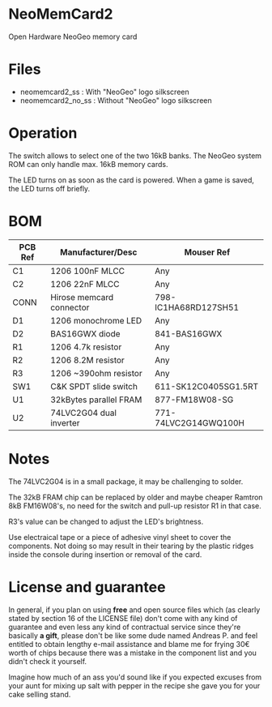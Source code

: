 # NeoMemCard2
Open Hardware NeoGeo memory card

# Files

* neomemcard2_ss : With "NeoGeo" logo silkscreen
* neomemcard2_no_ss : Without "NeoGeo" logo silkscreen

# Operation
The switch allows to select one of the two 16kB banks. The NeoGeo system ROM can only handle max. 16kB memory cards.

The LED turns on as soon as the card is powered. When a game is saved, the LED turns off briefly.

# BOM
| PCB Ref | Manufacturer/Desc       | Mouser Ref           |
|---------|-------------------------|----------------------|
| C1      | 1206 100nF MLCC         | Any                  |
| C2      | 1206 22nF MLCC          | Any                  |
| CONN    | Hirose memcard connector| 798-IC1HA68RD127SH51 |
| D1      | 1206 monochrome LED     | Any                  |
| D2      | BAS16GWX diode          | 841-BAS16GWX         |
| R1      | 1206 4.7k resistor      | Any                  |
| R2      | 1206 8.2M resistor      | Any                  |
| R3      | 1206 ~390ohm resistor   | Any                  |
| SW1     | C&K SPDT slide switch   | 611-SK12C0405SG1.5RT |
| U1      | 32kBytes parallel FRAM  | 877-FM18W08-SG       |
| U2      | 74LVC2G04 dual inverter | 771-74LVC2G14GWQ100H |

# Notes
The 74LVC2G04 is in a small package, it may be challenging to solder.

The 32kB FRAM chip can be replaced by older and maybe cheaper Ramtron 8kB FM16W08's, no need for the switch and pull-up resistor R1 in that case.

R3's value can be changed to adjust the LED's brightness.

Use electraical tape or a piece of adhesive vinyl sheet to cover the components. Not doing so may result in their tearing by the plastic ridges inside the console during insertion or removal of the card.

# License and guarantee

In general, if you plan on using **free** and open source files which (as clearly stated by section 16 of the LICENSE file) don't come with any kind of guarantee and even less any kind of contractual service since they're basically **a gift**, please don't be like some dude named Andreas P. and feel entitled to obtain lengthy e-mail assistance and blame me for frying 30€ worth of chips because there was a mistake in the component list and you didn't check it yourself.

Imagine how much of an ass you'd sound like if you expected excuses from your aunt for mixing up salt with pepper in the recipe she gave you for your cake selling stand.
